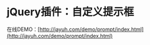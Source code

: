 # jQuery插件：自定义提示框
在线DEMO：[http://jayuh.com/demo/prompt/index.html](http://jayuh.com/demo/prompt/index.html)
